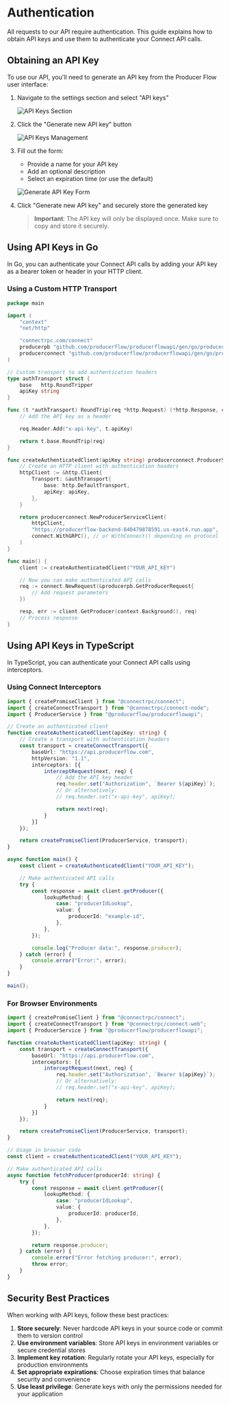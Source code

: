 # Authentication

All requests to our API require authentication. This guide explains how to obtain API keys and use them to authenticate your Connect API calls.

## Obtaining an API Key

To use our API, you'll need to generate an API key from the Producer Flow user interface:

1. Navigate to the settings section and select "API keys"

   ![API Keys Section](/img/getting-api-key/getting-api-key-01.png)

2. Click the "Generate new API key" button

   ![API Keys Management](/img/getting-api-key/getting-api-key-02.png)

3. Fill out the form:
   - Provide a name for your API key
   - Add an optional description
   - Select an expiration time (or use the default)

   ![Generate API Key Form](/img/getting-api-key/getting-api-key-03.png)

4. Click "Generate new API key" and securely store the generated key

   > **Important**: The API key will only be displayed once. Make sure to copy and store it securely.

## Using API Keys in Go

In Go, you can authenticate your Connect API calls by adding your API key as a bearer token or header in your HTTP client.

### Using a Custom HTTP Transport

```go
package main

import (
    "context"
    "net/http"

    "connectrpc.com/connect"
    producerpb "github.com/producerflow/producerflowapi/gen/go/producerflow/producer/v1"
    producerconnect "github.com/producerflow/producerflowapi/gen/go/producerflow/producer/v1/producerv1connect"
)

// Custom transport to add authentication headers
type authTransport struct {
    base   http.RoundTripper
    apiKey string
}

func (t *authTransport) RoundTrip(req *http.Request) (*http.Response, error) {
    // Add the API key as a header

    req.Header.Add("x-api-key", t.apiKey)

    return t.base.RoundTrip(req)
}

func createAuthenticatedClient(apiKey string) producerconnect.ProducerServiceClient {
    // Create an HTTP client with authentication headers
    httpClient := &http.Client{
        Transport: &authTransport{
            base: http.DefaultTransport,
            apiKey: apiKey,
        },
    }

    return producerconnect.NewProducerServiceClient(
        httpClient,
        "https://producerflow-backend-840479878591.us-east4.run.app",
        connect.WithGRPC(), // or WithConnect() depending on protocol
    )
}

func main() {
    client := createAuthenticatedClient("YOUR_API_KEY")

    // Now you can make authenticated API calls
    req := connect.NewRequest(&producerpb.GetProducerRequest{
        // Add request parameters
    })

    resp, err := client.GetProducer(context.Background(), req)
    // Process response
}
```

## Using API Keys in TypeScript

In TypeScript, you can authenticate your Connect API calls using interceptors.

### Using Connect Interceptors

```typescript
import { createPromiseClient } from "@connectrpc/connect";
import { createConnectTransport } from "@connectrpc/connect-node";
import { ProducerService } from "@producerflow/producerflowapi";

// Create an authenticated client
function createAuthenticatedClient(apiKey: string) {
    // Create a transport with authentication headers
    const transport = createConnectTransport({
        baseUrl: "https://api.producerflow.com",
        httpVersion: "1.1",
        interceptors: [{
            interceptRequest(next, req) {
                // Add the API key header
                req.header.set("Authorization", `Bearer ${apiKey}`);
                // Or alternatively:
                // req.header.set("x-api-key", apiKey);

                return next(req);
            }
        }]
    });

    return createPromiseClient(ProducerService, transport);
}

async function main() {
    const client = createAuthenticatedClient("YOUR_API_KEY");

    // Make authenticated API calls
    try {
        const response = await client.getProducer({
            lookupMethod: {
                case: "producerIdLookup",
                value: {
                    producerId: "example-id",
                },
            },
        });

        console.log("Producer data:", response.producer);
    } catch (error) {
        console.error("Error:", error);
    }
}

main();
```

### For Browser Environments

```typescript
import { createPromiseClient } from "@connectrpc/connect";
import { createConnectTransport } from "@connectrpc/connect-web";
import { ProducerService } from "@producerflow/producerflowapi";

function createAuthenticatedClient(apiKey: string) {
    const transport = createConnectTransport({
        baseUrl: "https://api.producerflow.com",
        interceptors: [{
            interceptRequest(next, req) {
                req.header.set("Authorization", `Bearer ${apiKey}`);
                // Or alternatively:
                // req.header.set("x-api-key", apiKey);

                return next(req);
            }
        }]
    });

    return createPromiseClient(ProducerService, transport);
}

// Usage in browser code
const client = createAuthenticatedClient("YOUR_API_KEY");

// Make authenticated API calls
async function fetchProducer(producerId: string) {
    try {
        const response = await client.getProducer({
            lookupMethod: {
                case: "producerIdLookup",
                value: {
                    producerId: producerId,
                },
            },
        });

        return response.producer;
    } catch (error) {
        console.error("Error fetching producer:", error);
        throw error;
    }
}
```

## Security Best Practices

When working with API keys, follow these best practices:

1. **Store securely**: Never hardcode API keys in your source code or commit them to version control
2. **Use environment variables**: Store API keys in environment variables or secure credential stores
3. **Implement key rotation**: Regularly rotate your API keys, especially for production environments
4. **Set appropriate expirations**: Choose expiration times that balance security and convenience
5. **Use least privilege**: Generate keys with only the permissions needed for your application
